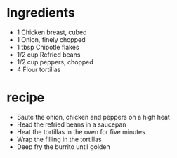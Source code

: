 # Ingredients

* 1 Chicken breast, cubed
* 1 Onion, finely chopped
* 1 tbsp Chipotle flakes
* 1/2 cup Refried beans 
* 1/2 cup peppers, chopped
* 4 Flour tortillas

# recipe

* Saute the onion, chicken and peppers on a high heat
* Head the refried beans in a saucepan
* Heat the tortillas in the oven for five minutes
* Wrap the filling in the tortillas
* Deep fry the burrito until golden
